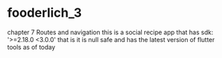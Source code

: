 # fooderlich_3

chapter 7 
Routes and navigation 
this is a social recipe app that has  sdk: '>=2.18.0 <3.0.0' 
that is it is null safe and has the latest version of flutter tools as of today